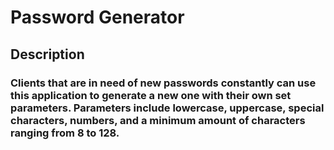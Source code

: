 # Password Generator

## Description

### Clients that are in need of new passwords constantly can use this application to generate a new one with their own set parameters. Parameters include lowercase, uppercase, special characters, numbers, and a minimum amount of characters ranging from 8 to 128.
